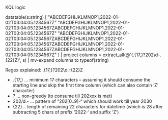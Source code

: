 KQL logic

datatable(s:string)
    [
    "ABCDEFGHIJKLMNOP1,2022-01-02T03:04:05.1234567Z"
    "ABCDEFGHIJKLMNOP1,2022-01-02T03:04:05.1234567ZABCDEFGHIJKLMNOP1,2022-01-02T03:04:05.1234567Z"
    "ABCDEFGHIJKLMNOP1,2022-01-02T03:04:05.1234567ZABCDEFGHIJKLMNOP1,2022-01-02T03:04:05.1234567ZABCDEFGHIJKLMNOP1,2022-01-02T03:04:05.1234567ZABCDEFGHIJKLMNOP1,2022-01-02T03:04:05.1234567Z"
    ]
| project columns = extract_all(@'(.{17,}?202\d-.{22}Z)', s)
| mv-expand columns to typeof(string)

Regex explained:
.{17,}?202\d.-{22}Z

*	.{17,} ... minimum 17 characters – assuming it should consume the starting line and skip the first time column (which can also contain ‘Z’ character)
*	? ... non-greedy (to consume till 202xxx is met)
*	202/d.- ... pattern of “202[0..9]-“ which should work till year 2030
*	{22}... length of remaining 22 characters for datetime (which is 28 after subtracting 5 chars of prefix ‘2022-‘ and suffix ‘Z’)
